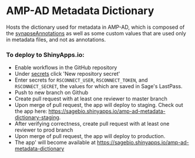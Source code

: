 # AMP-AD Metadata Dictionary

Hosts the dictionary used for metadata in AMP-AD, which is composed of the
[synapseAnnotations](https://github.com/Sage-Bionetworks/synapseAnnotations/) as
well as some custom values that are used only in metadata files, and not as
annotations.

### To deploy to ShinyApps.io:

- Enable workflows in the GitHub repository
- Under [secrets](https://github.com/Sage-Bionetworks/amp-ad-metadata-dictionary/settings/secrets/actions) click 'New repository secret'
- Enter secrets for `RSCONNECT_USER`, `RSCONNECT_TOKEN`, and `RSCONNECT_SECRET`, the values for which are saved in Sage's LastPass.
- Push to new branch on Github
- Create pull request with at least one reviewer to master branch
- Upon merge of pull request, the app will deploy to staging.
Check out the app here: https://sagebio.shinyapps.io/amp-ad-metadata-dictionary-staging.
- After verifying correctness, create pull request with at least one reviewer to prod branch
- Upon merge of pull request, the app will deploy to production.
- The app' will become available at https://sagebio.shinyapps.io/amp-ad-metadata-dictionary
